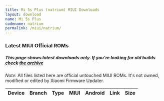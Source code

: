 ```yaml
---
title: Mi 5s Plus (natrium) MIUI Downloads
layout: download
name: Mi 5s Plus
codename: natrium
permalink: /miui/natrium/
---
```

### Latest MIUI Official ROMs
##### This page shows latest downloads only. If you're looking for old builds check [the archive](/archive/miui/natrium/)
*Note*: All files listed here are official untouched MIUI ROMs. It's not owned, modified or edited by Xiaomi Firmware Updater.


<div class="table-responsive-md" id="table-wrapper">
<table id="miui" class="compact table table-striped table-hover table-sm">
    <thead class="thead-dark">
        <tr>
            <th>Device</th>
            <th>Branch</th>
            <th>Type</th>
            <th>MIUI</th>
            <th>Android</th>
            <th>Link</th>
            <th>Size</th>
        </tr>
    </thead>
    <script>loadMiuiDownloads('natrium')</script>
</table>
</div>


